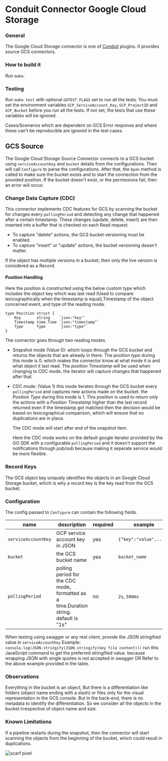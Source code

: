 # Conduit Connector Google Cloud Storage

### General

The Google Cloud Storage connector is one of [Conduit](https://github.com/ConduitIO/conduit) plugins. It provides source GCS connectors.

### How to build it

Run `make`.

### Testing

Run `make test` with optional `GOTEST_FLAGS` set to run all the tests. You must set the environment variables `GCP_ServiceAccount_Key`,
`GCP_ProjectID` and `GCP_Bucket` before you run all the tests. If not set, the tests that use these variables will be ignored.

Cases/Scenarios which are dependent on GCS Error response and where these can't be reproducible are ignored in the test cases.
 
## GCS Source

The Google Cloud Storage Source Connector connects to a GCS bucket using `serviceAccountKey` and `bucket` details from the configurations. Then will call `Configure` to parse the configurations. 
After that, the
`Open` method is called to make sure the bucket exists and to start the connection from the provided position. If the bucket doesn't exist, or the permissions fail, then an error will occur.

### Change Data Capture (CDC)

This connector implements CDC features for GCS by scanning the bucket for changes every
`pollingPeriod` and detecting any change that happened after a certain timestamp. These changes (update, delete, insert)
are then inserted into a buffer that is checked on each Read request.

* To capture "delete" actions, the GCS bucket versioning must be enabled.
* To capture "insert" or "update" actions, the bucket versioning doesn't matter.

If the object has multiple versions in a bucket, then only the live version is considered as a Record.

#### Position Handling

Here the position is constructed using the below custom type which includes the object key which was last read (Used to compare lexicographically when the timestamp is equal),Timestamp of the object concerned event, and type of the reading mode.

```
type Position struct {
	Key       string    `json:"key"`
	Timestamp time.Time `json:"timestamp"`
	Type      Type      `json:"type"`
}
```

The connector goes through two reading modes.

* Snapshot mode (Value 0): which loops through the GCS bucket and returns the objects that are already in there. The _position type_ during this mode is 0. which makes the connector know at what mode it is and what object it last
  read. The _position Timestamp_ will be used when changing to CDC mode, the iterator will capture changes that
  happened after that.

* CDC mode: (Value 1) this mode iterates through the GCS bucket every `pollingPeriod` and captures new actions made on the bucket.
  the _Position Type_ during this mode is 1. This position is used to return only the
  actions with a _Position Timestamp_ higher than the last record returned even if the timestamp got matched then the decision would be based on lexicographical comparison, which will ensure that no duplications are in
  place.

  The CDC mode will start after end of the snapshot item.
 
  Here the CDC mode works on the default google iterator provided by the GO SDK with a configurable `pollingPeriod` and it doesn't support the notifications through pub/sub because making it seperate service would be more flexible.

### Record Keys

The GCS object key uniquely identifies the objects in an Google Cloud Storage bucket, which is why a record key is the key read from
the GCS bucket.


### Configuration

The config passed to `Configure` can contain the following fields.

| name                  | description                                                                            | required  | example                |
|-----------------------|----------------------------------------------------------------------------------------|-----------|------------------------|
| `serviceAccountKey`   | GCP service account key in JSON                                                        | yes       | `{"key":"value",....}` |
| `bucket`              | the GCS bucket name                                                                    | yes       | `bucket_name`          |
| `pollingPeriod`       | polling period for the CDC mode, formatted as a time.Duration string. default is "1s"  | no        | `2s`, `500ms`          |

When testing using swagger or any rest client, provide the JSON stringified value in `serviceAccountKey`
Example: `console.log(JSON.stringify(JSON.stringify(key file content)))` run this JavaScript command to get the preferred stringified value. because wrapping JSON with single quotes is not accepted in swagger OR
Refer to the above example provided in the table.

### Observations

Everything in the bucket is an object, But there is a differentiation like folders (object name ending with a slash)
or files only for the visual representation in the GCS console. But in the back-end, there is no metadata to identify
the differentiation. So we consider all the objects in the bucket irrespective of object name and size.

### Known Limitations

If a pipeline restarts during the snapshot, then the connector will start scanning the objects from the beginning of
the bucket, which could result in duplications.

![scarf pixel](https://static.scarf.sh/a.png?x-pxid=3d30de4f-fb82-4aeb-9f0c-e62e7e39163b)